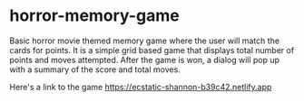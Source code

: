# horror-memory-game
Basic horror movie themed  memory game where the user will match the cards for points. It is a simple grid based game that displays
total number of points and moves attempted. After the game is won, a dialog will pop up with a summary of the score and total moves.

Here's a link to the game
https://ecstatic-shannon-b39c42.netlify.app

